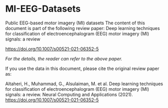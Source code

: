 # MI-EEG-Datasets
Public EEG-based motor imagery (MI) datasets
The content of this document is part of the following review paper: 
Deep learning techniques for classification of electroencephalogram (EEG) motor imagery (MI) signals: a review

https://doi.org/10.1007/s00521-021-06352-5


*For the details, the reader can refer to the above paper.*


If you use the data in this document, please cite the original review paper as: 

Altaheri, H., Muhammad, G., Alsulaiman, M. et al. Deep learning techniques for classification of electroencephalogram (EEG) motor imagery (MI) signals: a review. Neural Computing and Applications (2021). https://doi.org/10.1007/s00521-021-06352-5



